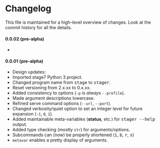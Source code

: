 Changelog
===== 

This file is maintained for a high-level overview of changes. Look at the commit history for all the details.

#### 0.0.02 (pre-alpha) ####

* 

#### 0.0.01 (pre-alpha) ####

* Design updates:
 * Imported  stage7 Python 3 project.
 * Changed program name from <tt>stage</tt> to <tt>stager</tt>.
 * Reset versioning from 2.x.xx to 0.x.xx.
 * Added consistency to options (<code>-p</code> is *always* <code>--profile</code>).
 * Made argument descriptions lowercase.
 * Refined serve command options (<code>--url</code>, <code>--port</code>).
 * Changed verbosity/quiet option to set an integer level for future expansion  (<code>-1</code>, <code>0</code>, <code>1</code>).
 * Added maintainable meta-variables (__status__, etc.) for <tt>stager --help</tt> output.
 * Added type checking (mostly <code>str</code>) for arguments/options.
 * Subcommands can (now) be properly shortened (<tt>i</tt>, <tt>b</tt>, <tt>r</tt>, <tt>s</tt>)
 * <code>metavar</code> enables a pretty display of arguments.